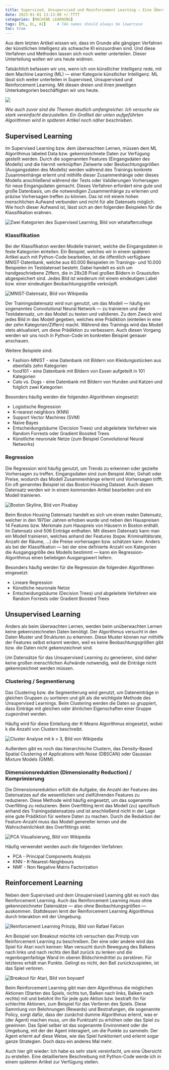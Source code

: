 ```yaml
---
title: Supervised, Unsupervised und Reinforcement Learning — Eine Übersicht
date: 2023-01-01 13:13:00 +/-TTTT
categories: [MACHINE LEARNING]
tags: [ML, DL, AI]     # TAG names should always be lowercase
toc: true
---
```



Aus dem letzten Artikel wissen wir, dass im Grunde alle gängigen Verfahren der künstlichen Intelligenz als schwache KI einzuordnen sind. Und diese Verfahren und Methoden lassen sich noch weiter unterteilen. Dieser Unterteilung wollen wir uns heute widmen.

Tatsächlich befassen wir uns, wenn ich von künstlicher Intelligenz rede, mit dem Machine Learning (ML) — einer Kategorie künstlicher Intelligenz. ML lässt sich weiter unterteilen in Supervised, Unsupervised und Reinforcement Learning. Mit diesen dreien und ihren jeweiligen Unterkategorien beschäftigten wir uns heute.

![](https://miro.medium.com/v2/resize:fit:1100/format:webp/1*IthQqaRtyKkiZNm9PONKyw.png)

*Wie auch zuvor sind die Themen deutlich umfangreicher. Ich versuche sie stark vereinfacht darzustellen. Ein Großteil der unten aufgeführten Algorithmen wird in späteren Artikel noch näher beschrieben.*

## Supervised Learning
Im Supervised Learning bzw. dem überwachten Lernen, müssen dem ML Algorithmus labeled Data bzw. gekennzeichnete Daten zur Verfügung gestellt werden. Durch die sogenannten Features (Eingangsdaten des Modells) und die hiermit verknüpften Zielwerte oder Beobachtungsgrößen (Ausgangsdaten des Modells) werden während des Trainings konkrete Zusammenhänge erlernt und mithilfe dieser Zusammenhänge oder dieses Modells anschließend während der Tests oder Validierungen Vorhersagen für neue Eingangsdaten gemacht. Dieses Verfahren erfordert eine gute und große Datenbasis, um die notwendigen Zusammenhänge zu erlernen und präzise Vorhersagen treffen zu können. Das ist mit einem hohen menschlichen Aufwand verbunden und nicht für alle Datensets möglich. Wie hoch dieser Aufwand ist, lässt sich an den folgenden Beispielen für die Klassifikation erahnen.

![Zwei Kategorien des Supervised Learning, Bild von whataftercollege](https://miro.medium.com/v2/resize:fit:640/format:webp/1*TUy3lCMdOxBgQJ-HwYtYjA.png)

### Klassifikation
Bei der Klassifikation werden Modelle trainiert, welche die Eingangsdaten in feste Kategorien einteilen. Ein Beispiel, welches wir in einem späteren Artikel auch mit Python-Code bearbeiten, ist die öffentlich verfügbare MNIST-Datenbank, welche aus 60.000 Beispielen im Trainings- und 10.000 Beispielen im Testdatenset besteht. Dabei handelt es sich um handgeschriebene Ziffern, die in 28x28 Pixel großen Bildern in Graustufen abgespeichert sind. Jedes Bild ist wiederum mit einem eindeutigen Label bzw. einer eindeutigen Beobachtungsgröße verknüpft.

![MNIST-Datensatz, Bild von Wikipedia](https://miro.medium.com/v2/resize:fit:640/format:webp/1*Ft2rLuO82eItlvJn5HOi9A.png)

Der Trainingsdatensatz wird nun genutzt, um das Modell — häufig ein sogenanntes Convolutional Neural Network — zu trainieren und der Testdatensatz, um das Modell zu testen und validieren. Zu dem Zweck wird jedes Bild in das Modell gegeben, welches eine Prädiktion (einteilen in eine der zehn Kategorien/Ziffern) macht. Während des Trainings wird das Modell stets aktualisiert, um diese Prädiktion zu verbessern. Auch diesen Vorgang werden wir uns noch in Python-Code im konkreten Beispiel genauer anschauen.

Weitere Beispiele sind:

* Fashion-MNIST - eine Datenbank mit Bildern von Kleidungsstücken aus ebenfalls zehn Kategorien
* food101 - eine Datenbank mit Bildern von Essen aufgeteilt in 101 Kategorien
* Cats vs. Dogs - eine Datenbank mit Bildern von Hunden und Katzen und folglich zwei Kategorien

Besonders häufig werden die folgenden Algorithmen eingesetzt:

* Logistische Regression
* K-nearest neighbors (KNN)
* Support Vector Machines (SVM)
* Naive Bayes
* Entscheidungsbäume (Decision Trees) und abgeleitete Verfahren wie Random Forrests oder Gradient Boosted Trees
* Künstliche neuronale Netze (zum Beispiel Convolutional Neural Networks)

### Regression
Die Regression wird häufig genutzt, um Trends zu erkennen oder gezielte Vorhersagen zu treffen. Eingangsdaten sind zum Beispiel Alter, Gehalt oder Preise, wodurch das Modell Zusammenhänge erlernt und Vorhersagen trifft. Ein oft genanntes Beispiel ist das Boston Housing Dataset. Auch diesen Datensatz werden wir in einem kommenden Artikel bearbeiten und ein Modell trainieren.

![Boston Skyline, Bild von Pixabay](https://miro.medium.com/v2/resize:fit:1100/format:webp/1*T9cngyrpbyk1oT8yfxFzUA.jpeg)

Beim Boston Housing Datensatz handelt es sich um einen realen Datensatz, welcher in den 1970er Jahren erhoben wurde und neben den Hauspreisen 14 Features bzw. Merkmale zum Hauspreis von Häusern in Boston enthält. Im Datensatz sind 506 Einträge enthalten. Mit diesem Datensatz kann man ein Modell trainieren, welches anhand der Features (bspw. Kriminalitätsrate, Anzahl der Räume, …) die Preise vorhersagen bzw. schätzen kann. Anders als bei der Klassifikation — bei der eine definierte Anzahl von Kategorien die Ausgangsgröße des Modells bestimmt — kann ein Regression-Algorithmus einen beliebigen Ausgangswert liefern.

Besonders häufig werden für die Regression die folgenden Algorithmen eingesetzt:

* Lineare Regression
* Künstliche neuronale Netze
* Entscheidungsbäume (Decision Trees) und abgeleitete Verfahren wie Random Forrests oder Gradient Boosted Trees

## Unsupervised Learning
Anders als beim überwachten Lernen, werden beim unüberwachten Lernen keine gekennzeichneten Daten benötigt. Der Algorithmus versucht in den Daten Muster und Strukturen zu erkennen. Diese Muster können nur mithilfe der Features selbst erkannt werden, weil es keine Beobachtungsgrößen gibt bzw. die Daten nicht gekennzeichnet sind.

Um Datensätze für das Unsupervised Learning zu generieren, sind daher keine großen menschlichen Aufwände notwendig, weil die Einträge nicht gekennzeichnet werden müssen.

### Clustering / Segmentierung
Das Clustering bzw. die Segmentierung wird genutzt, um Dateneinträge in gleichen Gruppen zu sortieren und gilt als die wichtigste Methode des Unsupervised Learnings. Beim Clustering werden die Daten so gruppiert, dass Einträge mit gleichen oder ähnlichen Eigenschaften einer Gruppe zugeordnet werden.

Häufig wird für diese Einteilung der K-Means Algorithmus eingesetzt, wobei k die Anzahl von Clustern beschreibt.

![Cluster Analyse mit k = 3, Bild von Wikipedia](https://miro.medium.com/v2/resize:fit:1100/format:webp/1*EQ9fksS1FLfrAtTpAvb1tg.png)

Außerdem gibt es noch das hierarchische Clustern, das Density-Based Spatial Clustering of Applications with Noise (DBSCAN) oder Gaussian Mixture Models (GMM).

### Dimensionsreduktion (Dimensionality Reduction) / Komprimierung
Die Dimensionsreduktion erfüllt die Aufgabe, die Anzahl der Features des Datensatzes auf die wesentlichen und zielführenden Features zu reduzieren. Diese Methode wird häufig eingesetzt, um das sogenannte Overfitting zu reduzieren. Beim Overfitting lernt das Modell (zu) spezifisch anhand des Trainingsdatensatzes und ist anschließend nicht in der Lage eine gute Prädiktion für weitere Daten zu machen. Durch die Reduktion der Feature-Anzahl muss das Modell genereller lernen und die Wahrscheinlichkeit des Overfittings sinkt.

![PCA Visualisierung, Bild von Wikipedia](https://miro.medium.com/v2/resize:fit:640/format:webp/1*RcmIi7tsN6K5U5cg4tPchA.gif)

Häufig verwendet werden auch die folgenden Verfahren:

* PCA - Principal Components Analysis
* KNN - K-Nearest-Neighbours
* NMF - Non Negative Matrix Factorization

## Reinforcement Learning
Neben dem Supervised und dem Unsupervised Learning gibt es noch das Reinforcement Learning. Auch das Reinforcement Learning muss ohne gekennzeichneter Datensätze — also ohne Beobachtungsgrößen — auskommen. Stattdessen lernt der Reinforcement Learning Algorithmus durch Interaktion mit der Umgebung.

![Reinforcement Learning Prinzip, Bild von Rafael Falcon](https://miro.medium.com/v2/resize:fit:1100/format:webp/1*05aQ6HAIWjj4Vyo2iS0EHg.png)

Am Beispiel von Breakout möchte ich versuchen das Prinzip von Reinforcement Learning zu beschreiben. Der eine oder andere wird das Spiel für Atari noch kennen: Man versucht durch Bewegung des Balkens nach links und nach rechts den Ball zurück zu lenken und die regenbogenfarbige Wand im oberen Bildschirmdrittel zu zerstören. Für letzteres erhält man Punkte. Gelingt es nicht, den Ball zurückzuspielen, ist das Spiel verloren.

![Breakout für Atari, Bild von boyuanf](https://miro.medium.com/v2/resize:fit:320/format:webp/1*TE7qgPqgGT1iHjo-grjpgw.gif)

Beim Reinforcement Learning gibt man dem Algorithmus die möglichen Aktionen (Starten des Spiels, nichts tun, Balken nach links, Balken nach rechts) mit und belohnt ihn für jede gute Aktion bzw. bestraft ihn für schlechte Aktionen, zum Beispiel für das Verlieren des Spiels. Diese Sammlung von Belohnungen (Rewards) und Bestrafungen, die sogenannte Policy, sorgt dafür, dass der zunächst dumme Algorithmus erlernt, was er (der Agent) machen muss, um die Punktzahl zu erhöhen oder das Spiel zu gewinnen. Das Spiel selber ist das sogenannte Environment oder die Umgebung, mit der der Agent interagiert, um die Punkte zu sammeln. Der Agent erlernt auf diese Weise, wie das Spiel funktioniert und erlernt sogar ganze Strategien. Doch dazu ein anderes Mal mehr.

Auch hier gilt wieder: Ich habe es sehr stark vereinfacht, um eine Übersicht zu erstellen. Eine detailliertere Beschreibung mit Python-Code werde ich in einem späteren Artikel zur Verfügung stellen.
